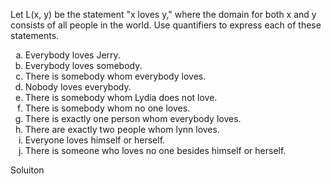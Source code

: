 Let L(x, y) be the statement "x loves y," where the domain for both x and y consists of all people in the world. Use quantifiers to express each of these statements.

1. Everybody loves Jerry.
1. Everybody loves somebody.
1. There is somebody whom everybody loves.
1. Nobody loves everybody.
1. There is somebody whom Lydia does not love.
1. There is somebody whom no one loves.
1. There is exactly one person whom everybody loves.
1. There are exactly two people whom lynn loves.
1. Everyone loves himself or herself.
1. There is someone who loves no one besides himself or herself.

Soluiton



<style type="text/css">
    ol { list-style-type: lower-alpha; }
</style>